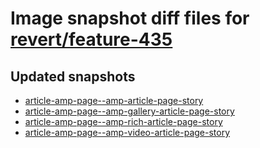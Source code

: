 # Image snapshot diff files for [revert/feature-435](https://github.com/brightsitesconsulting/indy-pwamp/pull/2375)

## Updated snapshots
- [article-amp-page--amp-article-page-story](./article-amp-page--amp-article-page-story)
- [article-amp-page--amp-gallery-article-page-story](./article-amp-page--amp-gallery-article-page-story)
- [article-amp-page--amp-rich-article-page-story](./article-amp-page--amp-rich-article-page-story)
- [article-amp-page--amp-video-article-page-story](./article-amp-page--amp-video-article-page-story)
